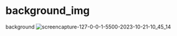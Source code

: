 # background_img
 background
 ![screencapture-127-0-0-1-5500-2023-10-21-10_45_14](https://github.com/Ansh-02/background_img/assets/144118177/2e89bfad-45fa-4106-91ff-af08fa94b543)
